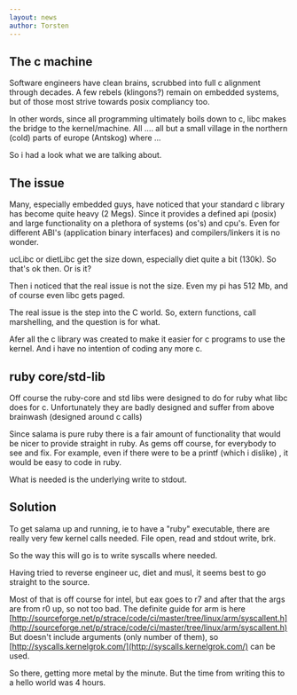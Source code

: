 ```yaml
---
layout: news
author: Torsten
---
```


The c machine
-------------

Software engineers have clean brains, scrubbed into full c alignment through decades. A few rebels (klingons?) remain on embedded systems, but of those most strive towards posix compliancy too.

In other words, since all programming ultimately boils down to c, libc makes the bridge to the kernel/machine. All ....  all but a small village in the northern (cold) parts of europe (Antskog) where ...

So i had a look what we are talking about.

The issue
----------

Many, especially embedded guys, have noticed that your standard c library has become quite heavy
(2 Megs). Since it provides a defined api (posix) and large functionality on a plethora of systems (os's) and cpu's. Even for different ABI's (application binary interfaces) and compilers/linkers it is no wonder.

ucLibc or dietLibc get the size down, especially diet quite a bit (130k). So that's ok then. Or is it?

Then i noticed that the real issue is not the size. Even my pi has 512 Mb, and of course even libc gets paged.

The real issue is the step into the C world. So, extern functions, call marshelling, and the question is for what.

Afer all the c library was created to make it easier for c programs to use the kernel. And i have no intention of coding any more c.

ruby core/std-lib
------------

Off course the ruby-core and std libs were designed to do for ruby what libc does for c. Unfortunately they are badly designed and suffer from above brainwash (designed around c calls)

Since salama is pure ruby there is a fair amount of functionality that would be nicer to provide straight in ruby. As gems off course, for everybody to see and fix.
For example, even if there were to be a printf (which i dislike) , it would be easy to code in ruby.

What is needed is the underlying write to stdout.

Solution
--------

To get salama up and running, ie to have a "ruby" executable, there are really very few kernel calls needed. File open, read and stdout write, brk.

So the way this will go is to write syscalls where needed.

Having tried to reverse engineer uc, diet and musl, it seems best to go straight to the source.

Most of that is off course for intel, but eax goes to r7 and after that the args are from r0 up, so not too bad. The definite guide for arm is here [http://sourceforge.net/p/strace/code/ci/master/tree/linux/arm/syscallent.h](http://sourceforge.net/p/strace/code/ci/master/tree/linux/arm/syscallent.h)
But doesn't include arguments (only number of them), so [http://syscalls.kernelgrok.com/](http://syscalls.kernelgrok.com/) can be used.

So there, getting more metal by the minute. But the time from writing this to a hello world was 4 hours.
